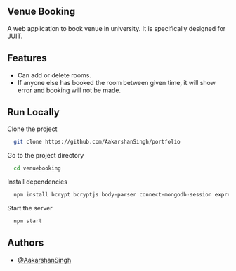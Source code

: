 
## Venue Booking

A web application to book venue in university. It is specifically designed for JUIT.

## Features

- Can add or delete rooms.
- If anyone else has booked the room between given time, it will show error and booking will not be made.


## Run Locally

Clone the project

```bash
  git clone https://github.com/AakarshanSingh/portfolio
```

Go to the project directory

```bash
  cd venuebooking
```

Install dependencies

```bash
  npm install bcrypt bcryptjs body-parser connect-mongodb-session express express-session hbs js jsonwebtoken mongoose mysql path time-to-seconds 
```
  
  Start the server

```bash
  npm start
```


## Authors

- [@AakarshanSingh](https://github.com/AakarshanSingh)

